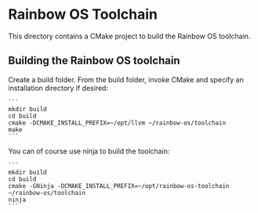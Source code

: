 Rainbow OS Toolchain
====================

This directory contains a CMake project to build the Rainbow OS toolchain.


Building the Rainbow OS toolchain
---------------------------------

Create a build folder. From the build folder, invoke CMake and specify an installation directory if desired:

    ```
    mkdir build
    cd build
    cmake -DCMAKE_INSTALL_PREFIX=~/opt/llvm ~/rainbow-os/toolchain
    make
    ```

You can of course use ninja to build the toolchain:

    ```
    mkdir build
    cd build
    cmake -GNinja -DCMAKE_INSTALL_PREFIX=~/opt/rainbow-os-toolchain ~/rainbow-os/toolchain
    ninja
    ```
